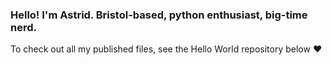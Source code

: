 ### Hello! I'm Astrid. Bristol-based, python enthusiast, big-time nerd.
To check out all my published files, see the Hello World repository below ♥️
<!---
AstridAmery/AstridAmery is a ✨ special ✨ repository because its `README.md` (this file) appears on your GitHub profile.
You can click the Preview link to take a look at your changes.
--->
